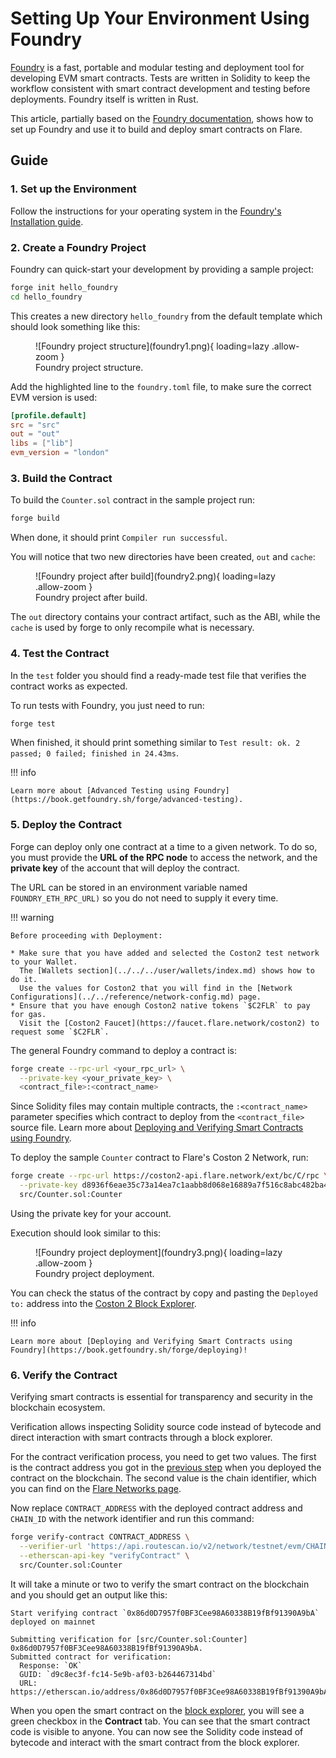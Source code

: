 # Setting Up Your Environment Using Foundry

[Foundry](https://book.getfoundry.sh/) is a fast, portable and modular testing and deployment tool for developing EVM smart contracts.
Tests are written in Solidity to keep the workflow consistent with smart contract development and testing before deployments.
Foundry itself is written in Rust.

This article, partially based on the [Foundry documentation](https://book.getfoundry.sh/), shows how to set up Foundry and use it to build and deploy smart contracts on Flare.

## Guide

### 1. Set up the Environment

Follow the instructions for your operating system in the [Foundry's Installation guide](https://book.getfoundry.sh/getting-started/installation).

### 2. Create a Foundry Project

Foundry can quick-start your development by providing a sample project:

```bash
forge init hello_foundry
cd hello_foundry
```

This creates a new directory `hello_foundry` from the default template which should look something like this:

<figure markdown>
  ![Foundry project structure](foundry1.png){ loading=lazy .allow-zoom }
  <figcaption>Foundry project structure.</figcaption>
</figure>

Add the highlighted line to the `foundry.toml` file, to make sure the correct EVM version is used:

```toml hl_lines="5"
[profile.default]
src = "src"
out = "out"
libs = ["lib"]
evm_version = "london"
```

### 3. Build the Contract

To build the `Counter.sol` contract in the sample project run:

```bash
forge build
```

When done, it should print `Compiler run successful`.

You will notice that two new directories have been created, `out` and `cache`:

<figure markdown>
  ![Foundry project after build](foundry2.png){ loading=lazy .allow-zoom }
  <figcaption>Foundry project after build.</figcaption>
</figure>

The `out` directory contains your contract artifact, such as the ABI, while the `cache` is used by forge to only recompile what is necessary.

### 4. Test the Contract

In the `test` folder you should find a ready-made test file that verifies the contract works as expected.

To run tests with Foundry, you just need to run:

```bash
forge test
```

When finished, it should print something similar to `Test result: ok. 2 passed; 0 failed; finished in 24.43ms`.

!!! info

    Learn more about [Advanced Testing using Foundry](https://book.getfoundry.sh/forge/advanced-testing).

### 5. Deploy the Contract

Forge can deploy only one contract at a time to a given network.
To do so, you must provide the **URL of the RPC node** to access the network, and the **private key** of the account that will deploy the contract.

The URL can be stored in an environment variable named `FOUNDRY_ETH_RPC_URL)` so you do not need to supply it every time.

!!! warning

    Before proceeding with Deployment:

    * Make sure that you have added and selected the Coston2 test network to your Wallet.
      The [Wallets section](../../../user/wallets/index.md) shows how to do it.
      Use the values for Coston2 that you will find in the [Network Configurations](../../reference/network-config.md) page.
    * Ensure that you have enough Coston2 native tokens `$C2FLR` to pay for gas.
      Visit the [Coston2 Faucet](https://faucet.flare.network/coston2) to request some `$C2FLR`.

The general Foundry command to deploy a contract is:

```bash
forge create --rpc-url <your_rpc_url> \
  --private-key <your_private_key> \
  <contract_file>:<contract_name>
```

Since Solidity files may contain multiple contracts, the `:<contract_name>` parameter specifies which contract to deploy from the `<contract_file>` source file.
Learn more about [Deploying and Verifying Smart Contracts using Foundry](https://book.getfoundry.sh/forge/deploying).

To deploy the sample `Counter` contract to Flare's Coston 2 Network, run:

```bash
forge create --rpc-url https://coston2-api.flare.network/ext/bc/C/rpc \
  --private-key d8936f6eae35c73a14ea7c1aabb8d068e16889a7f516c8abc482ba4e1489f4cd \
  src/Counter.sol:Counter
```

Using the private key for your account.

Execution should look similar to this:

<figure markdown>
  ![Foundry project deployment](foundry3.png){ loading=lazy .allow-zoom }
  <figcaption>Foundry project deployment.</figcaption>
</figure>

You can check the status of the contract by copy and pasting the `Deployed to:` address into the [Coston 2 Block Explorer](https://coston2-explorer.flare.network/).

!!! info

    Learn more about [Deploying and Verifying Smart Contracts using Foundry](https://book.getfoundry.sh/forge/deploying)!

### 6. Verify the Contract

Verifying smart contracts is essential for transparency and security in the blockchain ecosystem.

Verification allows inspecting Solidity source code instead of bytecode and direct interaction with smart contracts through a block explorer.

For the contract verification process, you need to get two values.
The first is the contract address you got in the [previous step](#5-deploy-the-contract) when you deployed the contract on the blockchain.
The second value is the chain identifier, which you can find on the [Flare Networks page](../../reference/network-config.md).

Now replace `CONTRACT_ADDRESS` with the deployed contract address and `CHAIN_ID` with the network identifier and run this command:

```bash
forge verify-contract CONTRACT_ADDRESS \
  --verifier-url 'https://api.routescan.io/v2/network/testnet/evm/CHAIN_ID/etherscan' \
  --etherscan-api-key "verifyContract" \
  src/Counter.sol:Counter
```

It will take a minute or two to verify the smart contract on the blockchain and you should get an output like this:

```text
Start verifying contract `0x86d0D7957f0BF3Cee98A60338B19fBf91390A9bA` deployed on mainnet

Submitting verification for [src/Counter.sol:Counter] 0x86d0D7957f0BF3Cee98A60338B19fBf91390A9bA.
Submitted contract for verification:
  Response: `OK`
  GUID: `d9c8ec3f-fc14-5e9b-af03-b264467314bd`
  URL: https://etherscan.io/address/0x86d0D7957f0BF3Cee98A60338B19fBf91390A9bA
```

When you open the smart contract on the [block explorer](../../../user/block-explorers/index.md), you will see a green checkbox in the **Contract** tab.
You can see that the smart contract code is visible to anyone.
You can now see the Solidity code instead of bytecode and interact with the smart contract from the block explorer.
